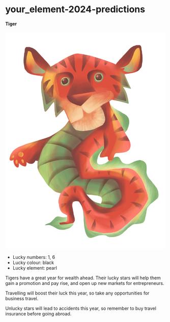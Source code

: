 <!DOCTYPE html>
<html lang="en">
<head>
    <meta charset="UTF-8">
    <meta name="viewport" content="width=device-width, initial-scale=1.0">
</head>
<body>
<h1>your_element-2024-predictions</h1>
<h4>Tiger</h4>
<img src="tiger.png" alt="Pic">
        <nav>
            <ul>
                <li><a>Lucky numbers: 1, 6</a></li>
                <li><a>Lucky colour: black</a></li>
                <li><a>Lucky element: pearl</a></li>
            </ul>
        </nav>
<p>
Tigers have a great year for wealth ahead. Their lucky stars will help them gain a promotion and pay rise, and open up new markets for entrepreneurs.

Travelling will boost their luck this year, so take any opportunities for business travel.

Unlucky stars will lead to accidents this year, so remember to buy travel insurance before going abroad.
</p>
